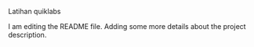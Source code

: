 Latihan quiklabs


I am editing the README file. Adding some more details about the project description.
